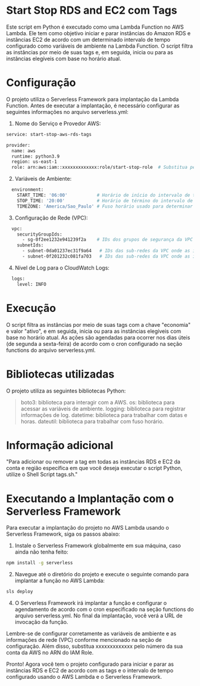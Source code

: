 # Start Stop RDS and EC2 com Tags
Este script em Python é executado como uma Lambda Function no AWS Lambda. Ele tem como objetivo iniciar e parar instâncias do Amazon RDS e instâncias EC2 de acordo com um determinado intervalo de tempo configurado como variáveis de ambiente na Lambda Function. O script filtra as instâncias por meio de suas tags e, em seguida, inicia ou para as instâncias elegíveis com base no horário atual.

# Configuração

O projeto utiliza o Serverless Framework para implantação da Lambda Function. Antes de executar a implantação, é necessário configurar as seguintes informações no arquivo serverless.yml:

1. Nome do Serviço e Provedor AWS:

```bash
service: start-stop-aws-rds-tags

provider:
  name: aws
  runtime: python3.9
  region: us-east-1
  role: arn:aws:iam::xxxxxxxxxxxxx:role/start-stop-role  # Substitua pelo ARN do IAM Role com as permissões necessárias
```
2. Variáveis de Ambiente:

```bash
  environment:
    START_TIME: '06:00'           # Horário de início do intervalo de tempo para iniciar as instâncias
    STOP_TIME: '20:00'            # Horário de término do intervalo de tempo para parar as instâncias
    TIMEZONE: 'America/Sao_Paulo' # Fuso horário usado para determinar os horários de início e término
```
3. Configuração de Rede (VPC):

```bash
  vpc:
    securityGroupIds:
      - sg-0f2ee1232e941239f2a    # IDs dos grupos de segurança da VPC onde as instâncias estão localizadas (modificar conforme necessário)
    subnetIds:
      - subnet-0da01237ec31f9a64   # IDs das sub-redes da VPC onde as instâncias estão localizadas (modificar conforme necessário)
      - subnet-0f201232c081fa703   # IDs das sub-redes da VPC onde as instâncias estão localizadas (modificar conforme necessário)
```

4. Nível de Log para o CloudWatch Logs:

```bash
  logs:
    level: INFO
```

# Execução

O script filtra as instâncias por meio de suas tags com a chave "economia" e valor "ativo", e em seguida, inicia ou para as instâncias elegíveis com base no horário atual. As ações são agendadas para ocorrer nos dias úteis (de segunda a sexta-feira) de acordo com o cron configurado na seção functions do arquivo serverless.yml.

# Bibliotecas utilizadas

O projeto utiliza as seguintes bibliotecas Python:

> boto3: biblioteca para interagir com a AWS.
> os: biblioteca para acessar as variáveis de ambiente.
> logging: biblioteca para registrar informações de log.
> datetime: biblioteca para trabalhar com datas e horas.
> dateutil: biblioteca para trabalhar com fuso horário.

# Informação adicional

"Para adicionar ou remover a tag em todas as instâncias RDS e EC2 da conta e região específica em que você deseja executar o script Python, utilize o Shell Script tags.sh."

# Executando a Implantação com o Serverless Framework

Para executar a implantação do projeto no AWS Lambda usando o Serverless Framework, siga os passos abaixo:

1. Instale o Serverless Framework globalmente em sua máquina, caso ainda não tenha feito:

```bash
npm install -g serverless
```
2. Navegue até o diretório do projeto e execute o seguinte comando para implantar a função no AWS Lambda:

```bash
sls deploy
```

4. O Serverless Framework irá implantar a função e configurar o agendamento de acordo com o cron especificado na seção functions do arquivo serverless.yml. No final da implantação, você verá a URL de invocação da função.

Lembre-se de configurar corretamente as variáveis de ambiente e as informações de rede (VPC) conforme mencionado na seção de configuração. Além disso, substitua xxxxxxxxxxxxx pelo número da sua conta da AWS no ARN do IAM Role.

Pronto! Agora você tem o projeto configurado para iniciar e parar as instâncias RDS e EC2 de acordo com as tags e o intervalo de tempo configurado usando o AWS Lambda e o Serverless Framework.

